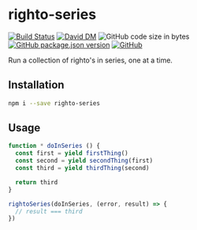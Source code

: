 # righto-series
[![Build Status](https://travis-ci.org/markwylde/righto-series.svg?branch=master)](https://travis-ci.org/markwylde/righto-series)
[![David DM](https://david-dm.org/markwylde/righto-series.svg)](https://david-dm.org/markwylde/righto-series)
![GitHub code size in bytes](https://img.shields.io/github/languages/code-size/markwylde/righto-series)
[![GitHub package.json version](https://img.shields.io/github/package-json/v/markwylde/righto-series)](https://github.com/markwylde/righto-series/releases)
[![GitHub](https://img.shields.io/github/license/markwylde/righto-series)](https://github.com/markwylde/righto-series/blob/master/LICENSE)

Run a collection of righto's in series, one at a time.

## Installation
```bash
npm i --save righto-series
```

## Usage
```javascript
function * doInSeries () {
  const first = yield firstThing()
  const second = yield secondThing(first)
  const third = yield thirdThing(second)

  return third
}

rightoSeries(doInSeries, (error, result) => {
  // result === third
})
```
